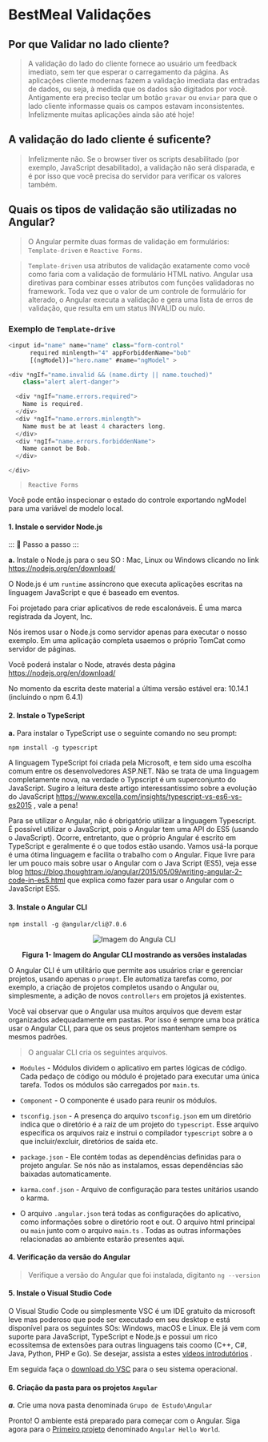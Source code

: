 # BestMeal Validações

## Por que Validar no lado cliente?

> A validação do lado do cliente fornece ao usuário um feedback imediato, sem ter que esperar o carregamento da página. As aplicações cliente modernas fazem a validação imediata das entradas de dados, ou seja, à medida que os dados são digitados por você. Antigamente era preciso teclar um botão `gravar` ou `enviar` para que o lado cliente informasse quais os campos estavam inconsistentes. Infelizmente muitas aplicações ainda são até hoje!

## A validação do lado cliente é suficente?

> Infelizmente não. Se o browser tiver os scripts desabilitado (por exemplo, JavaScript desabilitado), a validação não será disparada, e é por isso que você precisa do servidor para verificar os valores também.

## Quais os tipos de validação são utilizadas no Angular?

> O Angular permite duas formas de validação em formulários: `Template-driven` e `Reactive Forms`.

> `Template-driven` usa atributos de validação exatamente como você como faria com a validação de formulário HTML nativo. Angular usa diretivas para combinar esses atributos com funções validadoras no framework. Toda vez que o valor de um controle de formulário for alterado, o Angular executa a validação e gera uma lista de erros de validação, que resulta em um status INVALID ou nulo.

### Exemplo de `Template-drive`

```typescript
<input id="name" name="name" class="form-control"
      required minlength="4" appForbiddenName="bob"
      [(ngModel)]="hero.name" #name="ngModel" >

<div *ngIf="name.invalid && (name.dirty || name.touched)"
    class="alert alert-danger">

  <div *ngIf="name.errors.required">
    Name is required.
  </div>
  <div *ngIf="name.errors.minlength">
    Name must be at least 4 characters long.
  </div>
  <div *ngIf="name.errors.forbiddenName">
    Name cannot be Bob.
  </div>

</div>


```

> `Reactive Forms`

Você pode então inspecionar o estado do controle exportando ngModel para uma variável de modelo local.

#### 1. Instale o servidor Node.js

::: :walking: Passo a passo :::

**a.** Instale o Node.js para o seu SO : Mac, Linux ou Windows clicando no link https://nodejs.org/en/download/

O Node.js é um `runtime` assíncrono que executa aplicações escritas na linguagem JavaScript e que é baseado em eventos.

Foi projetado para criar aplicativos de rede escalonáveis. É uma marca registrada da Joyent, Inc.

Nós iremos usar o Node.js como servidor apenas para executar o nosso exemplo. Em uma aplicação completa usaemos o próprio TomCat como servidor de páginas.

Você poderá instalar o Node, através desta página https://nodejs.org/en/download/

No momento da escrita deste material a última versão estável era: 10.14.1 (incluindo o npm 6.4.1)

#### 2. Instale o TypeScript

**a.** Para instalar o TypeScript use o seguinte comando no seu prompt:

```
npm install -g typescript
```

A linguagem TypeScript foi criada pela Microsoft, e tem sido uma escolha comum entre os desenvolvedores ASP.NET. Não se trata de uma linguagem completamente nova, na verdade o Typscript é um superconjunto do JavaScript. Sugiro a leitura deste artigo interessantíssimo sobre a evolução do JavaScript https://www.excella.com/insights/typescript-vs-es6-vs-es2015 , vale a pena!

Para se utilizar o Angular, não é obrigatório utilizar a linguagem Typescript. É possível utilizar o JavaScript, pois o Angular tem uma API do ES5 (usando o JavaScript). Ocorre, entretanto, que o próprio Angular é escrito em TypeScript e geralmente é o que todos estão usando. Vamos usá-la porque é uma ótima linguagem e facilita o trabalho com o Angular.
Fique livre para ler um pouco mais sobre usar o Angular com o Java Script (ES5), veja esse blog https://blog.thoughtram.io/angular/2015/05/09/writing-angular-2-code-in-es5.html que explica como fazer para usar o Angular com o JavaScript ES5.

#### 3. Instale o Angular CLI

```
npm install -g @angular/cli@7.0.6
```

<p align="center">
  <img src="imagens/AnglularCli.png" alt="Imagem do Angula CLI">
</p>
<p align="center">
   <strong>Figura 1- Imagem do Angular CLI mostrando as versões instaladas</strong> 
</p>

O Angular CLI é um utilitário que permite aos usuários criar e gerenciar projetos, usando apenas o `prompt`. Ele automatiza tarefas como, por exemplo, a criação de projetos completos usando o Angular ou, simplesmente, a adição de novos `controllers` em projetos já existentes.

Você vai observar que o Angular usa muitos arquivos que devem estar organizados adequadamente em pastas. Por isso é sempre uma boa prática usar o Angular CLI, para que os seus projetos mantenham sempre os mesmos padrões.

> O angualar CLI cria os seguintes arquivos.

- `Modules` - Módulos dividem o aplicativo em partes lógicas de código. Cada pedaço de código ou módulo é projetado para executar uma única tarefa. Todos os módulos são carregados por `main.ts`.

- `Component` - O componente é usado para reunir os módulos.

- `tsconfig.json` - A presença do arquivo `tsconfig.json` em um diretório indica que o diretório é a raiz de um projeto do `typescript`. Esse arquivo especifica os arquivos raiz e instrui o compilador `typescript` sobre a o que incluir/excluir, diretórios de saída etc.

- `package.json` - Ele contém todas as dependências definidas para o projeto angular. Se nós não as instalamos, essas dependências são baixadas automaticamente.

- `karma.conf.json` - Arquivo de configuração para testes unitários usando o karma.

- O arquivo `.angular.json` terá todas as configurações do aplicativo, como informações sobre o diretório root e out. O arquivo html principal ou `main` junto com o arquivo `main.ts` . Todas as outras informações relacionadas ao ambiente estarão presentes aqui.

#### 4. Verificação da versão do Angular

> Verifique a versão do Angular que foi instalada, digitanto `ng --version`

#### 5. Instale o Visual Studio Code

O Visual Studio Code ou simplesmente VSC é um IDE gratuito da microsoft leve mas poderoso que pode ser executado em seu desktop e está disponível para os seguintes SOs: Windows, macOS e Linux. Ele já vem com suporte para JavaScript, TypeScript e Node.js e possui um rico ecossitemsa de extensões para outras linguagens tais coomo (C++, C#, Java, Python, PHP e Go). Se desejar, assista a estes [vídeos introdutórios](https://code.visualstudio.com/docs/getstarted/introvideos) .

Em seguida faça o [download do VSC](https://code.visualstudio.com/download) para o seu sistema operacional.

#### 6. Criação da pasta para os projetos `Angular`

**_a._** Crie uma nova pasta denominada `Grupo de Estudo\Angular`

Pronto! O ambiente está preparado para começar com o Angular. Siga agora para o [Primeiro projeto](angular-hello-world/README.md) denominado `Angular Hello World`.
